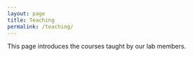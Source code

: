```yaml
---
layout: page
title: Teaching
permalink: /teaching/
---
```


<!-- 여기에 수업 관련 내용 작성 -->
This page introduces the courses taught by our lab members.
